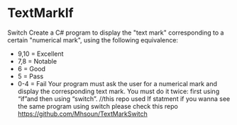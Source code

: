 # TextMarkIf
Switch
Create a C# program to display the "text mark" corresponding to a certain "numerical mark", using the following equivalence:
* 9,10 = Excellent
* 7,8 = Notable
* 6 = Good
* 5 = Pass
* 0-4 = Fail
Your program must ask the user for a numerical mark and display the corresponding text mark.
You must do it twice: first using “if”and then using “switch”. 
//this repo used If statment if you wanna see the same program using switch please check this repo https://github.com/Mhsoun/TextMarkSwitch

